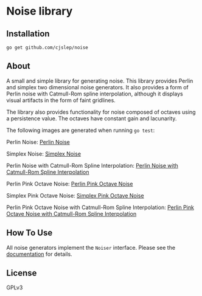# Noise library

## Installation

```
go get github.com/cjslep/noise
```

## About

A small and simple library for generating noise. This library provides Perlin
and simplex two dimensional noise generators. It also provides a form of Perlin
noise with Catmull-Rom spline interpolation, although it displays visual
artifacts in the form of faint gridlines.

The library also provides functionality for noise composed of octaves using a
persistence value. The octaves have constant gain and lacunarity.

The following images are generated when running `go test`:

Perlin Noise:
[Perlin Noise](perlin_test.png)

Simplex Noise:
[Simplex Noise](simplex_test.png)

Perlin Noise with Catmull-Rom Spline Interpolation:
[Perlin Noise with Catmull-Rom Spline Interpolation](perlin_spline_test.png)

Perlin Pink Octave Noise:
[Perlin Pink Octave Noise](octave_perlin_test.png)

Simplex Pink Octave Noise:
[Simplex Pink Octave Noise](octave_simplex_test.png)

Perlin Pink Octave Noise with Catmull-Rom Spline Interpolation:
[Perlin Pink Octave Noise with Catmull-Rom Spline Interpolation](octave_perlin_spline_test.png)

## How To Use

All noise generators implement the `Noiser` interface. Please see the
[documentation](https://godoc.org/github.com/cjslep/noise) for details.

## License

GPLv3
